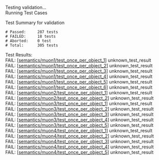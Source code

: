 
Testing validation...</br>
Running Test Cases

Test Summary for validation

    # Passed:     287 tests
    # FAILED:     18 tests
    # Aborted:    0 test
    # Total:      305 tests

Test Results:</br>
FAIL:  \[[semantics/muon1/test\_once\_per\_object\_1](semantics/muon1/test\_once\_per\_object\_1)\] unknown\_test\_result</br>
FAIL:  \[[semantics/muon1/test\_once\_per\_object\_2](semantics/muon1/test\_once\_per\_object\_2)\] unknown\_test\_result</br>
FAIL:  \[[semantics/muon1/test\_once\_per\_object\_3](semantics/muon1/test\_once\_per\_object\_3)\] unknown\_test\_result</br>
FAIL:  \[[semantics/muon1/test\_once\_per\_object\_4](semantics/muon1/test\_once\_per\_object\_4)\] unknown\_test\_result</br>
FAIL:  \[[semantics/muon1/test\_once\_per\_object\_5](semantics/muon1/test\_once\_per\_object\_5)\] unknown\_test\_result</br>
FAIL:  \[[semantics/muon1/test\_once\_per\_object\_6](semantics/muon1/test\_once\_per\_object\_6)\] unknown\_test\_result</br>
FAIL:  \[[semantics/muon2/test\_once\_per\_object\_1](semantics/muon2/test\_once\_per\_object\_1)\] unknown\_test\_result</br>
FAIL:  \[[semantics/muon2/test\_once\_per\_object\_2](semantics/muon2/test\_once\_per\_object\_2)\] unknown\_test\_result</br>
FAIL:  \[[semantics/muon3/test\_once\_per\_object\_1](semantics/muon3/test\_once\_per\_object\_1)\] unknown\_test\_result</br>
FAIL:  \[[semantics/muon3/test\_once\_per\_object\_2](semantics/muon3/test\_once\_per\_object\_2)\] unknown\_test\_result</br>
FAIL:  \[[semantics/muon3/test\_once\_per\_object\_3](semantics/muon3/test\_once\_per\_object\_3)\] unknown\_test\_result</br>
FAIL:  \[[semantics/muon3/test\_once\_per\_object\_4](semantics/muon3/test\_once\_per\_object\_4)\] unknown\_test\_result</br>
FAIL:  \[[semantics/muon3/test\_once\_per\_object\_5](semantics/muon3/test\_once\_per\_object\_5)\] unknown\_test\_result</br>
FAIL:  \[[semantics/muon4/test\_once\_per\_object\_1](semantics/muon4/test\_once\_per\_object\_1)\] unknown\_test\_result</br>
FAIL:  \[[semantics/muon4/test\_once\_per\_object\_2](semantics/muon4/test\_once\_per\_object\_2)\] unknown\_test\_result</br>
FAIL:  \[[semantics/muon4/test\_once\_per\_object\_3](semantics/muon4/test\_once\_per\_object\_3)\] unknown\_test\_result</br>
FAIL:  \[[semantics/muon4/test\_once\_per\_object\_4](semantics/muon4/test\_once\_per\_object\_4)\] unknown\_test\_result</br>
FAIL:  \[[semantics/muon4/test\_once\_per\_object\_5](semantics/muon4/test\_once\_per\_object\_5)\] unknown\_test\_result
